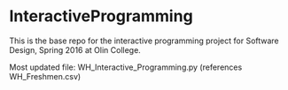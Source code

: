 # InteractiveProgramming
This is the base repo for the interactive programming project for Software Design, Spring 2016 at Olin College.


Most updated file: WH_Interactive_Programming.py (references WH_Freshmen.csv)
